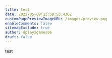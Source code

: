 ```yaml
---
title: test
date: 2022-05-08T13:59:53.436Z
customPagePreviewImageURL: /images/preview.png
enableComments: false
sitemapExclude: true
author: dplayzgames06
draft: false
---
```

test